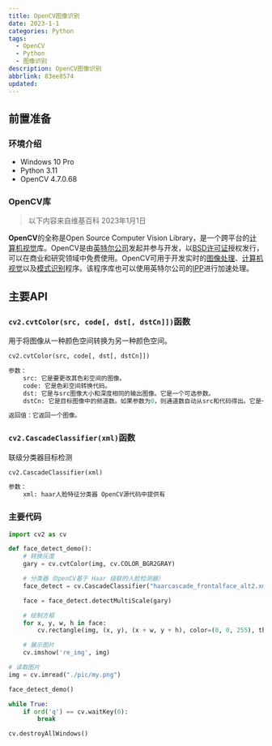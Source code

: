 ```yaml
---
title: OpenCV图像识别
date: 2023-1-1
categories: Python
tags:
  - OpenCV
  - Python
  - 图像识别
description: OpenCV图像识别
abbrlink: 83ee8574
updated:
---
```


## 前置准备

### 环境介绍

- Windows 10 Pro
- Python 3.11
- OpenCV 4.7.0.68

### OpenCV库

> 以下内容来自维基百科	2023年1月1日

**OpenCV**的全称是Open Source Computer Vision Library，是一个跨平台的[计算机视觉](https://zh.m.wikipedia.org/wiki/计算机视觉)库。OpenCV是由[英特尔公司](https://zh.m.wikipedia.org/wiki/英特尔)发起并参与开发，以[BSD许可证](https://zh.m.wikipedia.org/wiki/BSD许可证)授权发行，可以在商业和研究领域中免费使用。OpenCV可用于开发实时的[图像处理](https://zh.m.wikipedia.org/wiki/图像处理)、[计算机视觉](https://zh.m.wikipedia.org/wiki/计算机视觉)以及[模式识别](https://zh.m.wikipedia.org/wiki/模式识别)程序。该程序库也可以使用英特尔公司的[IPP](https://zh.m.wikipedia.org/w/index.php?title=集成性能基元&action=edit&redlink=1)进行加速处理。

## 主要API

### `cv2.cvtColor(src, code[, dst[, dstCn]])`函数

用于将图像从一种颜色空间转换为另一种颜色空间。

```python
cv2.cvtColor(src, code[, dst[, dstCn]])

参数：
	src: 它是要更改其色彩空间的图像。
	code: 它是色彩空间转换代码。
	dst: 它是与src图像大小和深度相同的输出图像。它是一个可选参数。
	dstCn: 它是目标图像中的频道数。如果参数为0，则通道数自动从src和代码得出。它是一个可选参数。

返回值：它返回一个图像。
```

### `cv2.CascadeClassifier(xml)`函数

联级分类器目标检测

```python
cv2.CascadeClassifier(xml)

参数：
	xml: haar人脸特征分类器 OpenCV源代码中提供有
```

### 主要代码

```python
import cv2 as cv

def face_detect_demo():
    # 转换灰度
    gary = cv.cvtColor(img, cv.COLOR_BGR2GRAY)

    # 分类器（OpenCV基于 Haar 级联的人脸检测器）
    face_detect = cv.CascadeClassifier("haarcascade_frontalface_alt2.xml")

    face = face_detect.detectMultiScale(gary)

    # 绘制方框
    for x, y, w, h in face:
        cv.rectangle(img, (x, y), (x + w, y + h), color=(0, 0, 255), thickness=2)

    # 展示图片
    cv.imshow('re_img', img)

# 读取图片
img = cv.imread("./pic/my.png")

face_detect_demo()

while True:
    if ord('q') == cv.waitKey(0):
        break

cv.destroyAllWindows()
```



